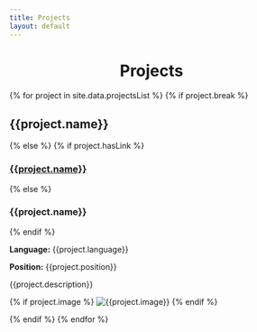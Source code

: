 ```yaml
---
title: Projects
layout: default
---
```


<div align="center">
	<h1>Projects</h1>
</div>

{% for project in site.data.projectsList %}
  {% if project.break %}
  <div class="jumbotron">
  <h2 class="no-border">{{project.name}}</h2>
  </div>
  {% else %}
    {% if project.hasLink %}
  <h3><a href="{{project.link}}" target="_blank">{{project.name}}</a></h3>
    {% else %}
  <h3>{{project.name}}</h3>
    {% endif %}

  <div class="container-fluid">
    <div class="col-md-4">
      <p><b>Language:</b> {{project.language}}</p>
      <p><b>Position:</b> {{project.position}}</p>
      <p>{{project.description}}</p>
    </div>
    <div class="col-md-8">
    {% if project.image %}
      <img class="img-responsive" src="{{project.image}}" alt="{{project.image}}">
    {% endif %}
    </div>
  </div>
  		
  {% endif %}
{% endfor %}
